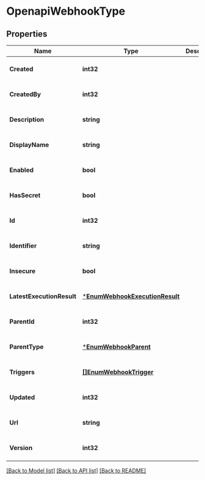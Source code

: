 # OpenapiWebhookType

## Properties
Name | Type | Description | Notes
------------ | ------------- | ------------- | -------------
**Created** | **int32** |  | [optional] [default to null]
**CreatedBy** | **int32** |  | [optional] [default to null]
**Description** | **string** |  | [optional] [default to null]
**DisplayName** | **string** |  | [optional] [default to null]
**Enabled** | **bool** |  | [optional] [default to null]
**HasSecret** | **bool** |  | [optional] [default to null]
**Id** | **int32** |  | [optional] [default to null]
**Identifier** | **string** |  | [optional] [default to null]
**Insecure** | **bool** |  | [optional] [default to null]
**LatestExecutionResult** | [***EnumWebhookExecutionResult**](EnumWebhookExecutionResult.md) |  | [optional] [default to null]
**ParentId** | **int32** |  | [optional] [default to null]
**ParentType** | [***EnumWebhookParent**](EnumWebhookParent.md) |  | [optional] [default to null]
**Triggers** | [**[]EnumWebhookTrigger**](EnumWebhookTrigger.md) |  | [optional] [default to null]
**Updated** | **int32** |  | [optional] [default to null]
**Url** | **string** |  | [optional] [default to null]
**Version** | **int32** |  | [optional] [default to null]

[[Back to Model list]](../README.md#documentation-for-models) [[Back to API list]](../README.md#documentation-for-api-endpoints) [[Back to README]](../README.md)

